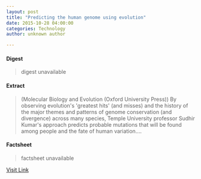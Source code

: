 ```yaml
---
layout: post
title: "Predicting the human genome using evolution"
date: 2015-10-28 04:00:00
categories: Technology
author: unknown author

---
```



#### Digest
>digest unavailable

#### Extract
>(Molecular Biology and Evolution (Oxford University Press)) By observing evolution's 'greatest hits' (and misses) and the history of the major themes and patterns of genome conservation (and divergence) across many species, Temple University professor Sudhir Kumar's approach predicts probable mutations that will be found among people and the fate of human variation....

#### Factsheet
>factsheet unavailable

[Visit Link](http://www.eurekalert.org/pub_releases/2015-10/mbae-pth102815.php)


